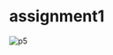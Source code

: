 # assignment1
![p5](https://user-images.githubusercontent.com/93945022/165524294-d6e55a6f-90fc-4057-9beb-1a79c363f110.png)

